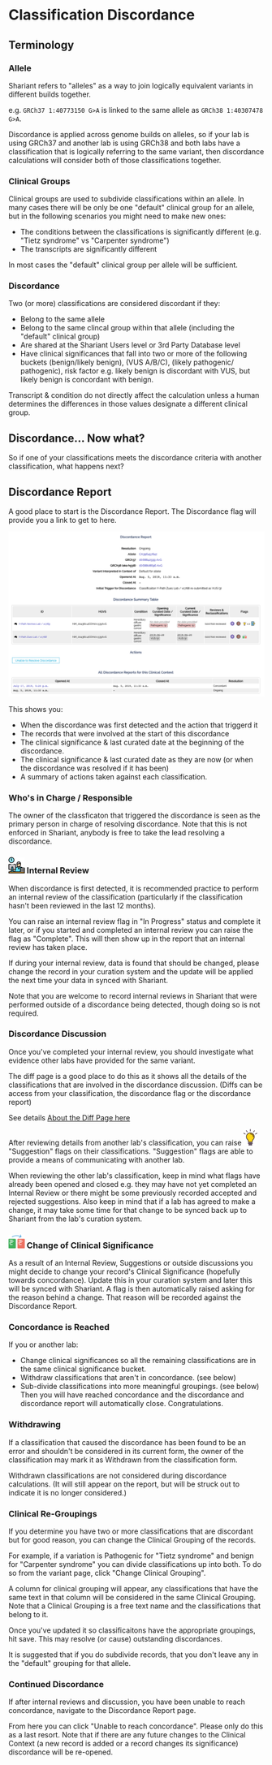 # Classification Discordance

## Terminology

### Allele
Shariant refers to "alleles" as a way to join logically equivalent variants in different builds together.

e.g. `GRCh37 1:40773150 G>A` is linked to the same allele as `GRCh38 1:40307478 G>A`.

Discordance is applied across genome builds on alleles, so if your lab is using GRCh37 and another lab is using GRCh38 and both labs have a classification that is logically referring to the same variant, then discordance calculations will consider both of those classifications together.

### Clinical Groups
Clinical groups are used to subdivide classifications within an allele. In many cases there will be only be one "default" clinical group for an allele, but in the following scenarios you might need to make new ones:
* The conditions between the classifications is significantly different (e.g. "Tietz syndrome" vs "Carpenter syndrome")
* The transcripts are significantly different

In most cases the "default" clinical group per allele will be sufficient.

### Discordance
Two (or more) classifications are considered discordant if they:
* Belong to the same allele
* Belong to the same clincal group within that allele (including the "default" clinical group)
* Are shared at the Shariant Users level or 3rd Party Database level
* Have clinical significances that fall into two or more of the following buckets (benign/likely benign), (VUS A/B/C), (likely pathogenic/ pathogenic), risk factor e.g. likely benign is discordant with VUS, but likely benign is concordant with benign.

Transcript & condition do not directly affect the calculation unless a human determines the differences in those values designate a different clinical group.

## Discordance... Now what?

So if one of your classifications meets the discordance criteria with another classification, what happens next?

## Discordance Report

A good place to start is the Discordance Report. The Discordance flag will provide you a link to get to here.

![](images/discordance_report.png)

This shows you:
* When the discordance was first detected and the action that triggerd it
* The records that were involved at the start of this discordance
* The clinical significance & last curated date at the beginning of the discordance.
* The clinical significance & last curated date as they are now (or when the discordance was resolved if it has been)
* A summary of actions taken against each classification.

### Who's in Charge / Responsible

The owner of the classficaton that triggered the discordance is seen as the primary person in charge of resolving discordance. Note that this is not enforced in Shariant, anybody is free to take the lead resolving a discordance.

### ![](images/work.png) Internal Review

When discordance is first detected, it is recommended practice to perform an internal review of the classification (particularly if the classification hasn't been reviewed in the last 12 months).

You can raise an internal review flag in "In Progress" status and complete it later, or if you started and completed an internal review you can raise the flag as "Complete".
This will then show up in the report that an internal review has taken place.

If during your internal review, data is found that should be changed, please change the record in your curation system and the update will be applied the next time your data in synced with Shariant.

Note that you are welcome to record internal reviews in Shariant that were performed outside of a discordance being detected, though doing so is not required.

### Discordance Discussion

Once you've completed your internal review, you should investigate what evidence other labs have provided for the same variant.

The diff page is a good place to do this as it shows all the details of the classifications that are involved in the discordance discussion. (Diffs can be access from your classification, the discordance flag or the discordance report)

See details [About the Diff Page here](classification_diffs)

After reviewing details from another lab's classification, you can raise ![](images/lightbulb.png) "Suggestion" flags on their classifications. "Suggestion" flags are able to provide a means of communicating with another lab.

When reviewing the other lab's classification, keep in mind what flags have already been opened and closed e.g. they may have not yet completed an Internal Review or there might be some previously recorded accepted and rejected suggestions.
Also keep in mind that if a lab has agreed to make a change, it may take some time for that change to be synced back up to Shariant from the lab's curation system.

### ![](images/exchange.png) Change of Clinical Significance

As a result of an Internal Review, Suggestions or outside discussions you might decide to change your record's Clinical Significance (hopefully towards concordance).
Update this in your curation system and later this will be synced with Shariant. A flag is then automatically raised asking for the reason behind a change. That reason will be recorded against the Discordance Report.

### Concordance is Reached

If you or another lab:
* Change clinical significances so all the remaining classifications are in the same clinical significance bucket.
* Withdraw classifications that aren't in concordance. (see below)
* Sub-divide classifications into more meaningful groupings. (see below)
Then you will have reached concordance and the discordance and discordance report will automatically close. Congratulations.

### Withdrawing

If a classification that caused the discordance has been found to be an error and shouldn't be considered in its current form, the owner of the classification may mark it as Withdrawn from the classification form.

Withdrawn classifications are not considered during discordance calculations.
(It will still appear on the report, but will be struck out to indicate it is no longer considered.)

### Clinical Re-Groupings
If you determine you have two or more classifications that are discordant but for good reason, you can change the Clinical Grouping of the records.

For example, if a variation is Pathogenic for "Tietz syndrome" and benign for "Carpenter syndrome" you can divide classifications up into both.
To do so from the variant page, click "Change Clinical Grouping".

A column for clinical grouping will appear, any classifications that have the same text in that column will be considered in the same Clinical Grouping. Note that a Clinical Grouping is a free text name and the classifications that belong to it.

Once you've updated it so classificaitons have the appropriate groupings, hit save. This may resolve (or cause) outstanding discordances.

It is suggested that if you do subdivide records, that you don't leave any in the "default" grouping for that allele.

### Continued Discordance

If after internal reviews and discussion, you have been unable to reach concordance, navigate to the Discordance Report page.

From here you can click "Unable to reach concordance".
Please only do this as a last resort. Note that if there are any future changes to the Clinical Context (a new record is added or a record changes its significance) discordance will be re-opened.
